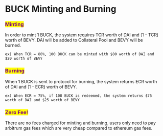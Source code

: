 # BUCK Minting and Burning

### <mark style="color:purple;">Minting</mark>

In order to mint 1 BUCK, the system requires TCR worth of DAI and (1 - TCR) worth of BEVY. DAI will be added to Collateral Pool and BEVY will be burned.

`ex) When TCR = 80%, 100 BUCK can be minted with $80 worth of DAI and $20 worth of BEVY`

### <mark style="color:purple;">Burning</mark>

When 1 BUCK is sent to protocol for burning, the system returns ECR worth of DAI and (1 - ECR) worth of BEVY.

`ex) When ECR = 75%, if 100 BUCK is redeemed, the system returns $75 worth of DAI and $25 worth of BEVY`

### <mark style="color:purple;">Zero Fee!</mark>

There are no fees charged for minting and burning, users only need to pay arbitrum gas fees which are very cheap compared to ethereum gas fees.
